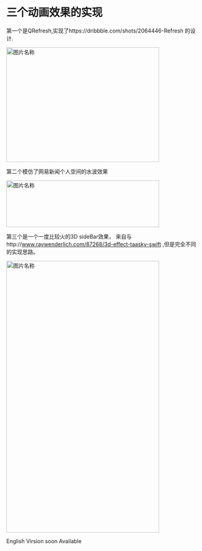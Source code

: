 # 三个动画效果的实现

第一个是QRefresh,实现了https://dribbble.com/shots/2064446-Refresh 的设计.

<img src="https://github.com/daixunry/AnimationSharePartOne/blob/master/refresh.gif" width = "400px" height = "300px" alt="图片名称" align=center />


第二个模仿了网易新闻个人空间的水波效果

<img src="https://github.com/daixunry/AnimationSharePartOne/blob/master/waveGif.gif" width = "400px" height = "122px" alt="图片名称" align=center />


第三个是一个一度比较火的3D sideBar效果， 来自与http://www.raywenderlich.com/87268/3d-effect-taasky-swift ,但是完全不同的实现思路。

<img src="https://github.com/daixunry/AnimationSharePartOne/blob/master/sideBar3d.gif" width = "400px" height = "710px" alt="图片名称" align=center />


English Virsion soon Available
